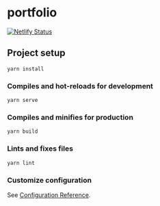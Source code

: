 # portfolio
[![Netlify Status](https://api.netlify.com/api/v1/badges/4cedfbd3-a487-45ff-ba9f-a019ccbc20d4/deploy-status)](https://app.netlify.com/sites/kyushun-portfolio/deploys)

## Project setup
```
yarn install
```

### Compiles and hot-reloads for development
```
yarn serve
```

### Compiles and minifies for production
```
yarn build
```

### Lints and fixes files
```
yarn lint
```

### Customize configuration
See [Configuration Reference](https://cli.vuejs.org/config/).
